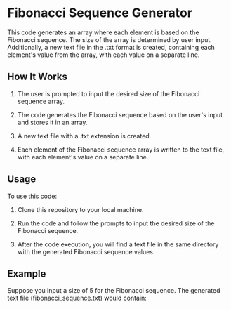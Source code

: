 # Fibonacci Sequence Generator

This code generates an array where each element is based on the Fibonacci sequence. The size of the array is determined by user input. Additionally, a new text file in the .txt format is created, containing each element's value from the array, with each value on a separate line.

## How It Works

1. The user is prompted to input the desired size of the Fibonacci sequence array.

2. The code generates the Fibonacci sequence based on the user's input and stores it in an array.

3. A new text file with a .txt extension is created.

4. Each element of the Fibonacci sequence array is written to the text file, with each element's value on a separate line.

## Usage

To use this code:

1. Clone this repository to your local machine.

2. Run the code and follow the prompts to input the desired size of the Fibonacci sequence.

3. After the code execution, you will find a text file in the same directory with the generated Fibonacci sequence values.

## Example

Suppose you input a size of 5 for the Fibonacci sequence. The generated text file (fibonacci_sequence.txt) would contain:


